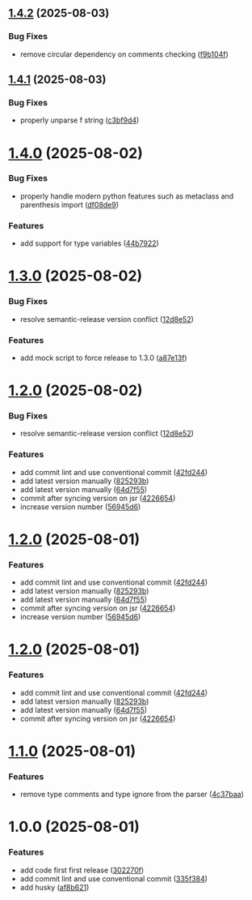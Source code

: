 ## [1.4.2](https://github.com/kriss-u/py-ast/compare/v1.4.1...v1.4.2) (2025-08-03)


### Bug Fixes

* remove circular dependency on comments checking ([f9b104f](https://github.com/kriss-u/py-ast/commit/f9b104fd68bae56d996e57c6637e72f80cc36f20))

## [1.4.1](https://github.com/kriss-u/py-ast/compare/v1.4.0...v1.4.1) (2025-08-03)


### Bug Fixes

* properly unparse f string ([c3bf9d4](https://github.com/kriss-u/py-ast/commit/c3bf9d4cab9b4a1bfa17c82d008521ecc2b9fe6d))

# [1.4.0](https://github.com/kriss-u/py-ast/compare/v1.3.0...v1.4.0) (2025-08-02)


### Bug Fixes

* properly handle modern python features such as metaclass and parenthesis import ([df08de9](https://github.com/kriss-u/py-ast/commit/df08de9d579d6475fc494f0430ecb4b128f70f73))


### Features

* add support for type variables ([44b7922](https://github.com/kriss-u/py-ast/commit/44b7922d6f499741717d95b5414756a988df7621))

# [1.3.0](https://github.com/kriss-u/py-ast/compare/v1.2.0...v1.3.0) (2025-08-02)


### Bug Fixes

* resolve semantic-release version conflict ([12d8e52](https://github.com/kriss-u/py-ast/commit/12d8e52f910e7d977db9c7a64d7058fa711ca34d))


### Features

* add mock script to force release to 1.3.0 ([a87e13f](https://github.com/kriss-u/py-ast/commit/a87e13f71612d503c63feeb9cb36f6ef315d0e42))

# [1.2.0](https://github.com/kriss-u/py-ast/compare/v1.1.0...v1.2.0) (2025-08-02)


### Bug Fixes

* resolve semantic-release version conflict ([12d8e52](https://github.com/kriss-u/py-ast/commit/12d8e52f910e7d977db9c7a64d7058fa711ca34d))


### Features

* add commit lint and use conventional commit ([42fd244](https://github.com/kriss-u/py-ast/commit/42fd244a562e8707b43bb4d66428b2d3162f41f2))
* add latest version manually ([825293b](https://github.com/kriss-u/py-ast/commit/825293b5393be35d886705283d86316d3a70c532))
* add latest version manually ([64d7f55](https://github.com/kriss-u/py-ast/commit/64d7f557351ecdfc731814f15625f0ef2fc8f530))
* commit after syncing version on jsr ([4226654](https://github.com/kriss-u/py-ast/commit/422665442841131f28c2842646d455f7b07c1b23))
* increase version number ([56945d6](https://github.com/kriss-u/py-ast/commit/56945d652e34f45776163f483b129b4aa0c9a7f9))

# [1.2.0](https://github.com/kriss-u/py-ast/compare/v1.1.0...v1.2.0) (2025-08-01)


### Features

* add commit lint and use conventional commit ([42fd244](https://github.com/kriss-u/py-ast/commit/42fd244a562e8707b43bb4d66428b2d3162f41f2))
* add latest version manually ([825293b](https://github.com/kriss-u/py-ast/commit/825293b5393be35d886705283d86316d3a70c532))
* add latest version manually ([64d7f55](https://github.com/kriss-u/py-ast/commit/64d7f557351ecdfc731814f15625f0ef2fc8f530))
* commit after syncing version on jsr ([4226654](https://github.com/kriss-u/py-ast/commit/422665442841131f28c2842646d455f7b07c1b23))
* increase version number ([56945d6](https://github.com/kriss-u/py-ast/commit/56945d652e34f45776163f483b129b4aa0c9a7f9))

# [1.2.0](https://github.com/kriss-u/py-ast/compare/v1.1.0...v1.2.0) (2025-08-01)


### Features

* add commit lint and use conventional commit ([42fd244](https://github.com/kriss-u/py-ast/commit/42fd244a562e8707b43bb4d66428b2d3162f41f2))
* add latest version manually ([825293b](https://github.com/kriss-u/py-ast/commit/825293b5393be35d886705283d86316d3a70c532))
* add latest version manually ([64d7f55](https://github.com/kriss-u/py-ast/commit/64d7f557351ecdfc731814f15625f0ef2fc8f530))
* commit after syncing version on jsr ([4226654](https://github.com/kriss-u/py-ast/commit/422665442841131f28c2842646d455f7b07c1b23))

# [1.1.0](https://github.com/kriss-u/py-ast/compare/v1.0.0...v1.1.0) (2025-08-01)


### Features

* remove type comments and type ignore from the parser ([4c37baa](https://github.com/kriss-u/py-ast/commit/4c37baa476c3fdb8ad9031034d122a1b007bd668))

# 1.0.0 (2025-08-01)


### Features

* add code first first release ([302270f](https://github.com/kriss-u/py-ast/commit/302270fd1042a5e7b8d68693ef6a955dc9d4b80a))
* add commit lint and use conventional commit ([335f384](https://github.com/kriss-u/py-ast/commit/335f38411bcdd2ca09b83b51b56d72815c7d40f6))
* add husky ([af8b621](https://github.com/kriss-u/py-ast/commit/af8b621495d465f524804ff9f6a653b38e308927))
